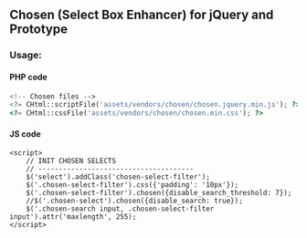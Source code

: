 Chosen (Select Box Enhancer) for jQuery and Prototype
-----

### Usage:

#### PHP code
```PHP
<!-- Chosen files -->
<?= CHtml::scriptFile('assets/vendors/chosen/chosen.jquery.min.js'); ?>
<?= CHtml::cssFile('assets/vendors/chosen/chosen.min.css'); ?>
```

#### JS code
```JS
<script>
    // INIT CHOSEN SELECTS
    // --------------------------------------
    $('select').addClass('chosen-select-filter');
    $('.chosen-select-filter').css({'padding': '10px'});
    $('.chosen-select-filter').chosen({disable_search_threshold: 7});	
    //$('.chosen-select').chosen({disable_search: true});
    $('.chosen-search input, .chosen-select-filter input').attr('maxlength', 255);
</script>
```